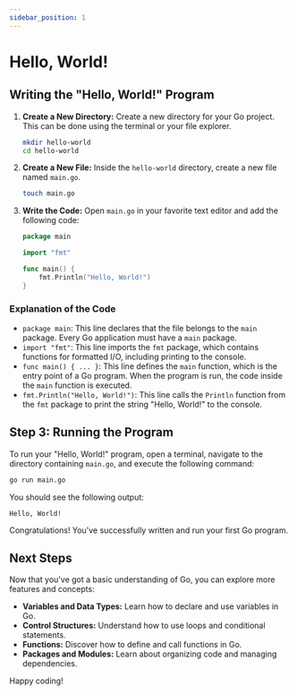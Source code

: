 ```yaml
---
sidebar_position: 1
---
```


# Hello, World!

## Writing the "Hello, World!" Program

1. **Create a New Directory:**
   Create a new directory for your Go project. This can be done using the terminal or your file explorer.

   ```sh
   mkdir hello-world
   cd hello-world
   ```

2. **Create a New File:**
   Inside the `hello-world` directory, create a new file named `main.go`.

   ```sh
   touch main.go
   ```

3. **Write the Code:**
   Open `main.go` in your favorite text editor and add the following code:

   ```go
   package main

   import "fmt"

   func main() {
       fmt.Println("Hello, World!")
   }
   ```

### Explanation of the Code

- `package main`: This line declares that the file belongs to the `main` package. Every Go application must have a `main` package.
- `import "fmt"`: This line imports the `fmt` package, which contains functions for formatted I/O, including printing to the console.
- `func main() { ... }`: This line defines the `main` function, which is the entry point of a Go program. When the program is run, the code inside the `main` function is executed.
- `fmt.Println("Hello, World!")`: This line calls the `Println` function from the `fmt` package to print the string "Hello, World!" to the console.

## Step 3: Running the Program

To run your "Hello, World!" program, open a terminal, navigate to the directory containing `main.go`, and execute the following command:

```sh
go run main.go
```

You should see the following output:

```
Hello, World!
```

Congratulations! You've successfully written and run your first Go program.

## Next Steps

Now that you've got a basic understanding of Go, you can explore more features and concepts:

- **Variables and Data Types:** Learn how to declare and use variables in Go.
- **Control Structures:** Understand how to use loops and conditional statements.
- **Functions:** Discover how to define and call functions in Go.
- **Packages and Modules:** Learn about organizing code and managing dependencies.

Happy coding!
